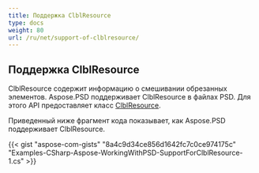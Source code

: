 ```yaml
---
title: Поддержка ClblResource
type: docs
weight: 80
url: /ru/net/support-of-clblresource/
---
```


## **Поддержка ClblResource**
ClblResource содержит информацию о смешивании обрезанных элементов. Aspose.PSD поддерживает ClblResource в файлах PSD. Для этого API предоставляет класс [ClblResource](https://reference.aspose.com/net/psd/aspose.psd.fileformats.psd.layers.layerresources/clblresource).

Приведенный ниже фрагмент кода показывает, как Aspose.PSD поддерживает ClblResource.

{{< gist "aspose-com-gists" "8a4c9d34ce856d1642fc7c0ce974175c" "Examples-CSharp-Aspose-WorkingWithPSD-SupportForClblResource-1.cs" >}}
